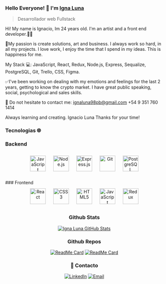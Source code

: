 ### Hello Everyone! 👋 I'm [Igna Luna](https://www.instagram.com/ignaluna98/?hl=es)
> Desarrollador web Fullstack
<div>
 <p>
Hi! My name is Ignacio, Im 24 years old.
I'm an artist and a front end developer.👩‍💻

🖤My passion is create solutions, art and business. 
I always work so hard, in all my projects. I love work, I enjoy the time that I spend in my ideas. This is happiness for me. 

My Stack 💻:
JavaScript, React, Redux, Node.js, Express, Sequalize, PostgreSQL, Git, Trello, CSS, Figma.

✅I've been working on dealing with my emotions and feelings for the last 2 years, getting to know the crypto market. I have great public speaking, social, psychological and sales skills.

📩 Do not hesitate to contact me: ignaluna98pb@gmail.com +54 9 351 760 1414

Always learning and creating. Ignacio Luna Thanks for your time!
</p>
</div>

### Tecnologias 🌐

### Backend  
<div align="center">  
<a href="https://www.javascript.com/" target="_blank"><img style="margin: 10px" src="https://profilinator.rishav.dev/skills-assets/javascript-original.svg" alt="JavaScript" height="50" /></a>  
<a href="https://nodejs.org/" target="_blank"><img style="margin: 10px" src="https://profilinator.rishav.dev/skills-assets/nodejs-original-wordmark.svg" alt="Node.js" height="50" /></a>  
<a href="https://expressjs.com/" target="_blank"><img style="margin: 10px" src="https://profilinator.rishav.dev/skills-assets/express-original-wordmark.svg" alt="Express.js" height="50" /></a>  
<a href="https://github.com/" target="_blank"><img style="margin: 10px" src="https://profilinator.rishav.dev/skills-assets/git-scm-icon.svg" alt="Git" height="50" /></a>  
<a href="https://www.postgresql.org/" target="_blank"><img style="margin: 10px" src="https://profilinator.rishav.dev/skills-assets/postgresql-original-wordmark.svg" alt="PostgreSQL" height="50" /></a>  
</div>

<br>
### Frontend  
<div align="center">  
<a href="https://reactjs.org/" target="_blank"><img style="margin: 10px" src="https://profilinator.rishav.dev/skills-assets/react-original-wordmark.svg" alt="React" height="50" /></a>  
<a href="https://www.w3schools.com/css/" target="_blank"><img style="margin: 10px" src="https://profilinator.rishav.dev/skills-assets/css3-original-wordmark.svg" alt="CSS3" height="50" /></a>  
<a href="https://en.wikipedia.org/wiki/HTML5" target="_blank"><img style="margin: 10px" src="https://profilinator.rishav.dev/skills-assets/html5-original-wordmark.svg" alt="HTML5" height="50" /></a>  
<a href="https://www.javascript.com/" target="_blank"><img style="margin: 10px" src="https://profilinator.rishav.dev/skills-assets/javascript-original.svg" alt="JavaScript" height="50" /></a>  
<a href="https://redux.js.org/" target="_blank"><img style="margin: 10px" src="https://profilinator.rishav.dev/skills-assets/redux-original.svg" alt="Redux" height="50" /></a>

### Github Stats

[![Igna Luna GitHub Stats](https://github-readme-stats.vercel.app/api?username=ignaluna&show_icons=true&count_private=true)](https://github.com/anandmainali)

### Github Repos

[![ReadMe Card](https://github-readme-stats.vercel.app/api/pin/?username=ignaluna&repo=Pokemon&show_owner=true)](https://github.com/ignaluna/Pokemon)
[![ReadMe Card](https://github-readme-stats.vercel.app/api/pin/?username=Gasnis&repo=Grupo13-PF&show_owner=false)](https://github.com/Gasnis/Grupo13-PF)

<h3> 🤝 Contacto </h3>

<p align="center">
<a href="https://www.linkedin.com/in/ignaluna/" target="_blank"><img alt="LinkedIn" src="https://img.shields.io/badge/LinkedIn-@ignaluna-blue?style=flat&logo=linkedin"></a>
<a href="mailto:ignaluna98pb@gmail.com"><img alt="Email" src="https://img.shields.io/badge/Email-ignaluna98pb@gmail.com-blue?style=flat&logo=gmail"></a>
</p>
